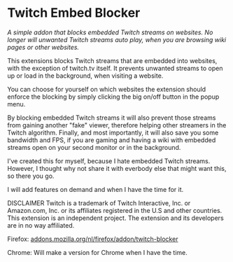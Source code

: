 # Twitch Embed Blocker
*A simple addon that blocks embedded Twitch streams on websites. No longer will unwanted Twitch streams auto play, when you are browsing wiki pages or other websites.*

This extensions blocks Twitch streams that are embedded into websites, with the exception of twitch.tv itself. It prevents unwanted streams to open up or load in the background, when visiting a website.

You can choose for yourself on which websites the extension should enforce the blocking by simply clicking the big on/off button in the popup menu.

By blocking embedded Twitch streams it will also prevent those streams from gaining another "fake" viewer, therefore helping other streamers in the Twitch algorithm. Finally, and most importantly, it will also save you some bandwidth and FPS, if you are gaming and having a wiki with embedded streams open on your second monitor or in the background.

I've created this for myself, because I hate embedded Twitch streams. However, I thought why not share it with everbody else that might want this, so there you go.

I will add features on demand and when I have the time for it.

DISCLAIMER
Twitch is a trademark of Twitch Interactive, Inc. or Amazon.com, Inc. or its affiliates registered in the U.S and other countries. This extension is an independent project. The extension and its developers are in no way affiliated.


Firefox:
[addons.mozilla.org/nl/firefox/addon/twitch-blocker](https://addons.mozilla.org/nl/firefox/addon/twitch-blocker/)

Chrome:
Will make a version for Chrome when I have the time.
